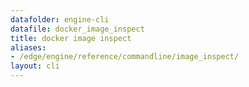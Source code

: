 ```yaml
---
datafolder: engine-cli
datafile: docker_image_inspect
title: docker image inspect
aliases:
- /edge/engine/reference/commandline/image_inspect/
layout: cli
---
```


<!--
This page is automatically generated from Docker's source code. If you want to
suggest a change to the text that appears here, open a ticket or pull request
in the source repository on GitHub:

https://github.com/docker/cli
-->